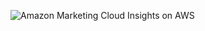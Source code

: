 ![Amazon Marketing Cloud Insights on AWS](https://user-images.githubusercontent.com/46302866/180837157-694b42cd-cc0c-4f07-942d-fe13560bb182.png)
